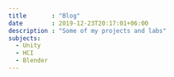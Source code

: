 ```yaml
---
title       : "Blog"
date        : 2019-12-23T20:17:01+06:00
description : "Some of my projects and labs"
subjects:
  - Unity
  - HCI
  - Blender
---
```


